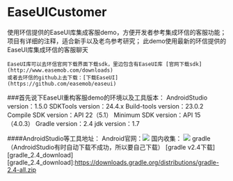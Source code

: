 EaseUICustomer
============================

使用环信提供的EaseUI库集成客服demo，方便开发者参考集成环信的客服功能；项目有详细的注释，适合新手以及老鸟参考研究；
此demo使用最新的环信提供的EaseUI库集成环信的客服聊天

    EaseUI库可以去环信官网下载界面下载sdk，里边包含有EaseUI库 [官网下载sdk](http://www.easemob.com/downloads)
    或者去环信的github上去下载：[下载EaseUI](https://github.com/easemob/easeui)

###首先说下EaseUI重构客服demo的环境以及工具版本：
    AndroidStudio version：1.5.0
    SDKTools version：24.4.x
    Build-tools version：23.0.2
    Compile SDK version：API 22（5.1）
    Minimum SDK version：API 15（4.0.3）
    Gradle version：2.4
    jdk version：1.7

####AndroidStudio等工具地址：
    Android官网：![](http://developer.android.com)
    国内收集： ![](http://www.androiddevtools.cn)
    gradle（AndroidStudio有时自动下载不成功，所以要自己下载） [gradle v2.4下载][gradle_2.4_download]
    [gradle_2.4_download]:https://downloads.gradle.org/distributions/gradle-2.4-all.zip


